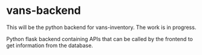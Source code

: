 # vans-backend
This will be the python backend for vans-inventory. The work is in progress.

Python flask backend containing APIs that can be called by the frontend to get information from the database.